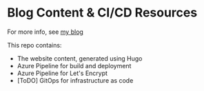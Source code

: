 # Blog Content & CI/CD Resources

For more info, see [my blog](https://mattwhite.blog/)

This repo contains:

* The website content, generated using Hugo
* Azure Pipeline for build and deployment
* Azure Pipeline for Let's Encrypt
* [ToDO] GitOps for infrastructure as code
